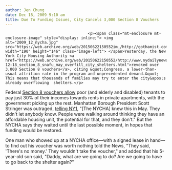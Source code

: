 ```yaml
---
author: Jen Chung
date: Dec 18, 2009 9:10 am
title: Due To Funding Issues, City Cancels 3,000 Section 8 Vouchers
---
```


	
										<p><span class="mt-enclosure mt-enclosure-image" style="display: inline;"> <img alt="2009_12_nycha.jpg" src="https://web.archive.org/web/20150622150552im_/http://gothamist.com/attachments/jen/2009_12_nycha.jpg" width="190" height="146" class="image-left"> </span>Yesterday, the New York City Housing Authority <a href="https://web.archive.org/web/20150622150552/http://www.nydailynews.com/ny_local/2009/12/18/2009-12-18_section_8_snafu_may_overfill_city_shelters.html">revoked over 3,000 Section 8 vouchers</a>, citing &quot;Congress, a lower-than-usual attrition rate in the program and unprecedented demand.&quot;  This means that thousands of families may try to enter the city&apos;s already overflowing  shelters.</p>

<p>Federal <a href="https://web.archive.org/web/20150622150552/http://www.nytimes.com/2009/12/18/nyregion/18vouchers.html?partner=rss&amp;emc=rss">Section 8 vouchers allow</a> poor (and elderly and disabled) tenants to pay just 30% of their incomes towards rents in private apartments, with the government picking up the rest. Manhattan Borough President Scott Stringer was outraged, <a href="https://web.archive.org/web/20150622150552/http://ny1.com/1-all-boroughs-news-content/top_stories/110655/nycha-revokes-more-than-3-000-section-8-vouchers">telling NY1</a>, &quot;[The NYCHA] knew this in May. They didn&apos;t let anybody know. People were walking around thinking they have an affordable housing unit, the potential for that, and they don&apos;t.&quot;  But the NYCHA says they waited until the last possible moment, in hopes that funding would be restored.</p>

<p>One man who showed up at a NYCHA office&#x2014;with a signed lease in hand&#x2014; to find out his voucher was worth nothing told the News, &quot;They said, &apos;There&apos;s no money.&apos; They wouldn&apos;t take the voucher,&quot; and added that his 5-year-old son said, &quot;Daddy, what are we going to do? Are we going to have to go back to the shelter again?&quot;</p>					
										
									
				